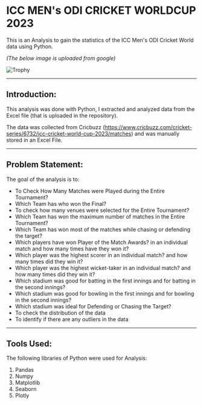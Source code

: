 # ICC MEN's ODI CRICKET WORLDCUP 2023
This is an Analysis to gain the statistics of the ICC Men's ODI Cricket World data using Python.

*(The below image is uploaded from google)*

![Trophy](https://github.com/tejsaw/ICC_MEN-S_ODI_CRICKET_WORLDCUP_2023_ANALYSIS/assets/132733816/9719e1e9-efab-4c80-93a7-70f12d3ef8da)

---

## Introduction:
This analysis was done with Python, I extracted and analyzed data from the Excel file (that is uploaded in the repository).

The data was collected from Cricbuzz (https://www.cricbuzz.com/cricket-series/6732/icc-cricket-world-cup-2023/matches) and was manually stored in an Excel File.


---

## Problem Statement:

The goal of the analysis is to:
- To Check How Many Matches were Played during the Entire Tournament?
- Which Team has who won the Final?
- To check how many venues were selected for the Entire Tournament?
- Which Team has won the maximum number of matches in the Entire Tournament?
- Which Team has won most of the matches while chasing or defending the target?
- Which players have won Player of the Match Awards? in an individual match and how many times have they won it?
- Which player was the highest scorer in an individual match? and how many times did they win it?
- Which player was the highest wicket-taker in an individual match? and how many times did they win it?
- Which stadium was good for batting in the first innings and for batting in the second innings?
- Which stadium was good for bowling in the first innings and for bowling in the second innings?
- Which stadium was ideal for Defending or Chasing the Target?
- To check the distribution of the data
- To identify if there are any outliers in the data

---

## Tools Used:

The following libraries of Python were used for Analysis:

1) Pandas
2) Numpy
3) Matplotlib
4) Seaborn
5) Plotly

